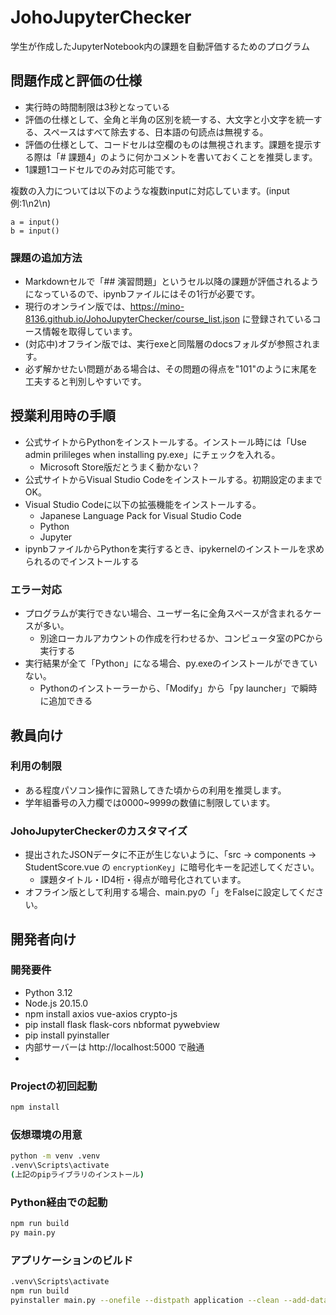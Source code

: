 # JohoJupyterChecker

学生が作成したJupyterNotebook内の課題を自動評価するためのプログラム

## 問題作成と評価の仕様
- 実行時の時間制限は3秒となっている
- 評価の仕様として、全角と半角の区別を統一する、大文字と小文字を統一する、スペースはすべて除去する、日本語の句読点は無視する。
- 評価の仕様として、コードセルは空欄のものは無視されます。課題を提示する際は「# 課題4」のように何かコメントを書いておくことを推奨します。
- 1課題1コードセルでのみ対応可能です。

複数の入力については以下のような複数inputに対応しています。(input例:1\n2\n)
```
a = input() 
b = input()
```

### 課題の追加方法
- Markdownセルで「## 演習問題」というセル以降の課題が評価されるようになっているので、ipynbファイルにはその1行が必要です。
- 現行のオンライン版では、https://mino-8136.github.io/JohoJupyterChecker/course_list.json に登録されているコース情報を取得しています。
- (対応中)オフライン版では、実行exeと同階層のdocsフォルダが参照されます。
- 必ず解かせたい問題がある場合は、その問題の得点を"101"のように末尾を工夫すると判別しやすいです。

## 授業利用時の手順
- 公式サイトからPythonをインストールする。インストール時には「Use admin prilileges when installing py.exe」にチェックを入れる。
  - Microsoft Store版だとうまく動かない？
- 公式サイトからVisual Studio Codeをインストールする。初期設定のままでOK。
- Visual Studio Codeに以下の拡張機能をインストールする。
  - Japanese Language Pack for Visual Studio Code
  - Python
  - Jupyter
- ipynbファイルからPythonを実行するとき、ipykernelのインストールを求められるのでインストールする

### エラー対応
- プログラムが実行できない場合、ユーザー名に全角スペースが含まれるケースが多い。
  - 別途ローカルアカウントの作成を行わせるか、コンピュータ室のPCから実行する
- 実行結果が全て「Python」になる場合、py.exeのインストールができていない。
  - Pythonのインストーラーから、「Modify」から「py launcher」で瞬時に追加できる
 
## 教員向け
### 利用の制限
- ある程度パソコン操作に習熟してきた頃からの利用を推奨します。
- 学年組番号の入力欄では0000~9999の数値に制限しています。

### JohoJupyterCheckerのカスタマイズ
- 提出されたJSONデータに不正が生じないように、「src -> components -> StudentScore.vue の `encryptionKey`」に暗号化キーを記述してください。
  - 課題タイトル・ID4桁・得点が暗号化されています。
- オフライン版として利用する場合、main.pyの「」をFalseに設定してください。

## 開発者向け

### 開発要件
- Python 3.12
- Node.js 20.15.0
- npm install axios vue-axios crypto-js
- pip install flask flask-cors nbformat pywebview
- pip install pyinstaller
- 内部サーバーは http://localhost:5000 で融通
- 
### Projectの初回起動
```sh
npm install
```

### 仮想環境の用意
```sh
python -m venv .venv
.venv\Scripts\activate
(上記のpipライブラリのインストール)
```

### Python経由での起動
```sh
npm run build
py main.py
```

### アプリケーションのビルド
```sh
.venv\Scripts\activate
npm run build
pyinstaller main.py --onefile --distpath application --clean --add-data "dist;dist" -n JohoJupyterChecker
```
